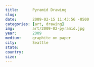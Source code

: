 ```yaml
---
title:  	Pyramid Drawing
slug:
date:   	2009-02-15 11:43:56 -0500
categories: [art, drawing]
img:		art/2009-02-pyramid.jpg
year:		2009
medium:		graphite on paper
city:		Seattle
state:
country:
size:
---
```

